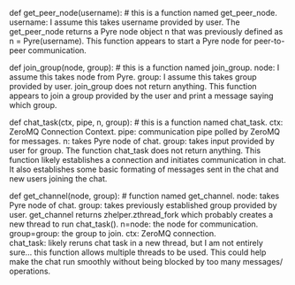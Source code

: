 def get_peer_node(username): # this is a function named get_peer_node.
username: I assume this takes username provided by user. 
The get_peer_node returns a Pyre node object n that was previously defined as n = Pyre(username). 
This function appears to start a Pyre node for peer-to-peer communication.

def join_group(node, group): # this is a function named join_group.
node: I assume this takes node from Pyre.
group: I assume this takes group provided by user.
join_group does not return anything.
This function appears to join a group provided by the user and print a message saying which group.

def chat_task(ctx, pipe, n, group): # this is a function named chat_task.
ctx: ZeroMQ Connection Context.
pipe: communication pipe polled by ZeroMQ for messages.
n: takes Pyre node of chat.
group: takes input provided by user for group.
The function chat_task does not return anything.
This function likely establishes a connection and initiates communication in chat. It also establishes 
some basic formating of messages sent in the chat and new users joining the chat.

def get_channel(node, group): # function named get_channel.
node: takes Pyre node of chat. 
group: takes previously established group provided by user.
get_channel returns zhelper.zthread_fork which probably creates a new thread to run chat_task(). n=node: the 
node for communication. group=group: the group to join. ctx: ZeroMQ connection.  
chat_task: likely reruns chat task in a new thread, but I am not entirely sure...
this function allows multiple threads to be used. This could help make the chat run 
smoothly without being blocked by too many messages/ operations. 
